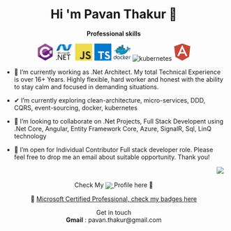 <h1 align="center">Hi 'm Pavan Thakur 👋</h1>

<p align="center"> 
 <strong>
  Professional skills
  </strong>
</p>

<p align="center"> 
  <img src="https://raw.githubusercontent.com/devicons/devicon/master/icons/csharp/csharp-original.svg" alt="csharp" width="40" height="40" />
  <img src="https://raw.githubusercontent.com/devicons/devicon/master/icons/dot-net/dot-net-original-wordmark.svg" alt="dotnet" width="40" height="40" />
  <img src="https://raw.githubusercontent.com/devicons/devicon/master/icons/javascript/javascript-original.svg" alt="javascript" width="40" height="40" />
  <img src="https://raw.githubusercontent.com/devicons/devicon/master/icons/typescript/typescript-original.svg" alt="typescript" width="40" height="40" />
  <img src="https://raw.githubusercontent.com/devicons/devicon/master/icons/docker/docker-original-wordmark.svg" alt="docker" width="40" height="40" />
  <img src="https://img.icons8.com/color/48/000000/kubernetes.png" alt="kubernetes" width="43" height="43" />
  <img src="https://raw.githubusercontent.com/devicons/devicon/master/icons/angularjs/angularjs-plain.svg" alt="angular" width="40" height="40" />
</p>

- 🔭 I’m currently working as .Net Architect. My total Technical Experience is over 16+ Years. Highly flexible, hard worker and honest with the ability to stay calm and focused in demanding situations. 
- ✔  I’m currently exploring clean-architecture, micro-services, DDD, CQRS, event-sourcing, docker, kubernetes
- 👯 I’m looking to collaborate on .Net Projects, Full Stack Developent using .Net Core, Angular, Entity Framework Core, Azure, SignalR, Sql, LinQ technology

- 💬 I’m open for Individual Contributor Full stack developer role. Please feel free to drop me an email about suitable opportunity. Thank you!

<p align="right"> 
<a href="https://github.com/pavanthakur/github-profile-views-counter">
    <img src="https://komarev.com/ghpvc/?username=pavanthakur&&color=brightgreen&base=1000">
</a>
</p>

<p align="center">
 Check My <a  href="https://linkedin.com/in/pavanthakur" target="_blank">
   <img align="center" src="https://img.icons8.com/fluent/48/000000/linkedin.png" /> 
 </a> Profile here 🤝
</p>

<p align="center">
 🌱 <a href="https://www.credly.com/users/pavan-thakur" target="_blank">
   Microsoft Certified Professional, check my badges here 
 </a>
</p>

<p align="center"> 
Get in touch
        <br> <b>Gmail</b> : pavan.thakur@gmail.com
 </p>

